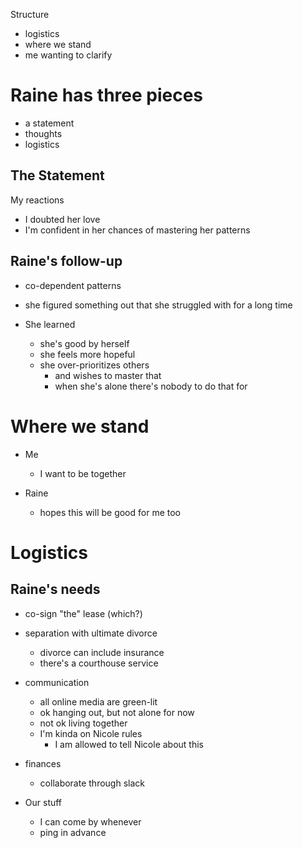 Structure

- logistics
- where we stand
- me wanting to clarify

# Raine has three pieces

- a statement
- thoughts
- logistics

## The Statement

My reactions

- I doubted her love
- I'm confident in her chances of mastering her patterns

## Raine's follow-up

- co-dependent patterns
- she figured something out that she struggled with for a long time

- She learned
  - she's good by herself
  - she feels more hopeful
  - she over-prioritizes others 
    - and wishes to master that
    - when she's alone there's nobody to do that for

# Where we stand

- Me
  - I want to be together

- Raine
  - hopes this will be good for me too

# Logistics

## Raine's needs

- co-sign "the" lease (which?)

- separation with ultimate divorce
  - divorce can include insurance
  - there's a courthouse service 

- communication
  - all online media are green-lit
  - ok hanging out, but not alone for now
  - not ok living together
  - I'm kinda on Nicole rules
    - I am allowed to tell Nicole about this

- finances
  - collaborate through slack

- Our stuff
  - I can come by whenever
  - ping in advance

